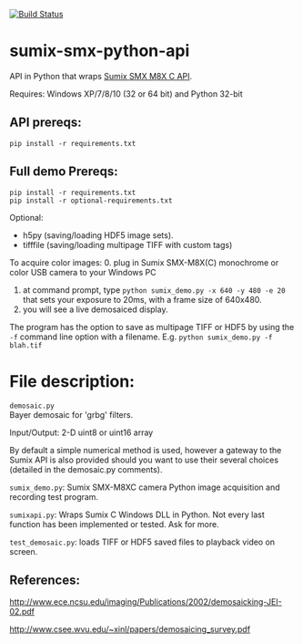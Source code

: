 [![Build Status](https://travis-ci.org/scivision/sumix-smx-python-api.svg?branch=master)](https://travis-ci.org/scivision/sumix-smx-python-api)
# sumix-smx-python-api
API in Python that wraps [Sumix SMX M8X  C API](http://www.sumix.com/cameras/downloads.shtml).

Requires: Windows XP/7/8/10 (32 or 64 bit) and Python 32-bit

API prereqs: 
------------
```
pip install -r requirements.txt
```

Full demo Prereqs:
------------------
```
pip install -r requirements.txt
pip install -r optional-requirements.txt
```

Optional:
* h5py (saving/loading HDF5 image sets).
* tifffile (saving/loading multipage TIFF with custom tags)

To acquire color images:
  0. plug in Sumix SMX-M8X(C) monochrome or color USB camera to your Windows PC
  1. at command prompt, type ```python sumix_demo.py -x 640 -y 480 -e 20``` that sets your exposure to 20ms, with a frame size of 640x480.
  2. you will see a live demosaiced display.

The program has the option to save as multipage TIFF or HDF5 by using the ```-f``` command line option with a filename. E.g. ```python sumix_demo.py -f blah.tif```

File description:
=================
``` demosaic.py ```  
Bayer demosaic for 'grbg' filters. 

Input/Output: 2-D uint8 or uint16 array

By default a simple numerical method is used, however a gateway to the Sumix API is also provided should you want to use their several choices (detailed in the demosaic.py comments).

``` sumix_demo.py ```: Sumix SMX-M8XC camera Python image acquisition and recording test program.

```sumixapi.py```: Wraps Sumix C Windows DLL in Python. Not every last function has been implemented or tested. Ask for more.

```test_demosaic.py```: loads TIFF or HDF5 saved files to playback video on screen.

References:
-----------
http://www.ece.ncsu.edu/imaging/Publications/2002/demosaicking-JEI-02.pdf

http://www.csee.wvu.edu/~xinl/papers/demosaicing_survey.pdf
